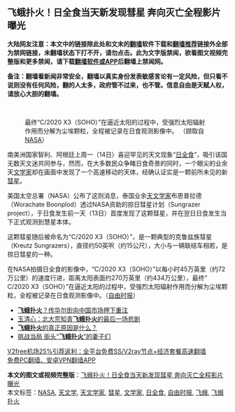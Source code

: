  <h2>飞蛾扑火！日全食当天新发现彗星 奔向灭亡全程影片曝光</h2> <p class="notice"><b>大陆网友注意：本文中的链接除此处和文末的<a href="https://github.com/bannedbook/fanqiang" >翻墙</a>软件下载和<a href="https://github.com/killgcd/justmysocks/blob/master/README.md">翻墙推荐</a>链接外全部为禁网链接，未翻墙状态下打不开，请勿点击。此为文字版禁闻，欲看图文视频完整版和更多禁闻，请下载<a href="https://github.com/bannedbook/fanqiang">翻墙软件或APP</a>后翻墙上禁闻网。</p><p>备注：翻墙看新闻非常安全，翻墙以真实身份发表敏感言论有一定风险，但只看不说则没有任何风险，翻的人太多，政府管不过来，也不管。信息自由是天赋人权，请放心大胆的翻墙。</b></p>  <div class="entry"> <br /> <figure><figcaption class="wp-caption-text">最终“C/2020 X3（SOHO）”在逼近太阳的过程中，受强烈太阳辐射作用而分解为尘埃颗粒，全程被记录在日食观测影像中。 （撷取自<a href="https://www.bannedbook.org/bnews/tag/nasa/" class="st_tag internal_tag" rel="tag" title="标签 NASA 下的日志">NASA</a>）</figcaption></figure> <p>南美洲国家智利、阿根廷上周一（14日）喜迎罕见的天文现象“<a href="https://www.bannedbook.org/bnews/tag/%E6%97%A5%E5%85%A8%E9%A3%9F/" class="st_tag internal_tag" rel="tag" title="标签 日全食 下的日志">日全食</a>”，吸引该国无数天文迷共同参与，然而，在大多数民众争睹日食奇景的同时，一个眼尖的业余天<a href="https://www.bannedbook.org/bnews/tag/%e6%96%87%e5%ad%a6%e5%ae%b6/" class="st_tag internal_tag" rel="tag" title="标签 文学家 下的日志">文学家</a>却在画面中发现了一个高速移动的天体，经确认证实是一颗前所未见的新<a href="https://www.bannedbook.org/bnews/tag/%E5%BD%97%E6%98%9F/" class="st_tag internal_tag" rel="tag" title="标签 彗星 下的日志">彗星</a>。</p> <p>美国太空总署（NASA）公布了这则消息，泰国业余<a href="https://www.bannedbook.org/bnews/tag/%e5%a4%a9%e6%96%87%e5%ad%a6%e5%ae%b6/" class="st_tag internal_tag" rel="tag" title="标签 天文学家 下的日志">天文学家</a>布恩普拉德（Worachate Boonplod）透过NASA资助的掠日彗星计划（Sungrazer project），于日食发生前一天（13日）首度发现了这颗彗星，并在翌日日食发生当下正式观测到慧星本体。</p>  <p>这颗彗星随后被命名为“C/2020 X3（SOHO）”，是一颗典型的克鲁兹族彗星（Kreutz Sungrazers），直径约50英呎（约15公尺），大小与一辆联结车相若，是掠日彗星的一种。</p> <p>在NASA拍摄日全食的影像中，“C/2020 X3（SOHO）”以每小时45万英里（约72万公里）的速度行进，距离太阳表面约270万英里（约434万公里），最终“ C/2020 X3（SOHO）”在逼近太阳的过程中，受强烈太阳辐射作用而分解为尘埃颗粒，全程被记录在日食观测影像中。（<a href="https://www.bannedbook.org/bnews/tag/%e8%87%aa%e7%94%b1%e6%97%b6%e6%8a%a5/" class="st_tag internal_tag" rel="tag" title="标签 自由时报 下的日志">自由时报</a>）</p>  <ul class='op-related-articles' title='相关阅读'> <li><a href='https://www.bannedbook.org/bnews/comments/20200416/1313387.html' target='_blank'><b>飞蛾扑火</b>？传华尔街向中国市场押下重注</a></li> <li><a href='https://www.bannedbook.org/bnews/cbnews/20170124/648684.html' target='_blank'>玉清心：北大荒知青<b>飞蛾扑火</b>的最后一场悲剧</a></li> <li><a href='https://www.bannedbook.org/bnews/cnnews/aboluonews/20161111/612169.html' target='_blank'><b>飞蛾扑火</b>的真正原因是什么？</a></li> <li><a href='https://www.bannedbook.org/bnews/cnnews/aboluonews/20140711/274970.html' target='_blank'>挑战当局 街头“<b>飞蛾扑火</b>”的妻子们</a></li> </ul> <p class="texttj"> <a href="https://www.bannedbook.org/forum23/topic22702.html" target="_blank">V2free机场25%引荐返利：全平台免费SS/V2ray节点+经济套餐高速翻墙</a><br/> <a href="https://github.com/bannedbook/fanqiang/wiki/%E7%A6%81%E9%97%BB%E7%BD%91%E5%AE%89%E5%8D%93%E7%BF%BB%E5%A2%99%E6%96%B0%E9%97%BBAPP" target="_blank">免费PC翻墙、安卓VPN翻墙APP</a></p><p></p><a name='sharetosocial'></a>       <div><b>本文的图文或视频完整版</b>：<a href='https://www.bannedbook.org/bnews/comments/20201222/1452964.html'>飞蛾扑火！日全食当天新发现彗星 奔向灭亡全程影片曝光</a></div>  </div><!--END ENTRY--> <div class="postfooter"> <div>本文标签：<a href="https://www.bannedbook.org/bnews/tag/nasa/" rel="tag">NASA</a>, <a href="https://www.bannedbook.org/bnews/tag/%E5%A4%A9%E6%96%87%E5%AD%A6/" rel="tag">天文学</a>, <a href="https://www.bannedbook.org/bnews/tag/%e5%a4%a9%e6%96%87%e5%ad%a6%e5%ae%b6/" rel="tag">天文学家</a>, <a href="https://www.bannedbook.org/bnews/tag/%E5%BD%97%E6%98%9F/" rel="tag">彗星</a>, <a href="https://www.bannedbook.org/bnews/tag/%e6%96%87%e5%ad%a6%e5%ae%b6/" rel="tag">文学家</a>, <a href="https://www.bannedbook.org/bnews/tag/%E6%97%A5%E5%85%A8%E9%A3%9F/" rel="tag">日全食</a>, <a href="https://www.bannedbook.org/bnews/tag/%e8%87%aa%e7%94%b1%e6%97%b6%e6%8a%a5/" rel="tag">自由时报</a>, <a href="https://www.bannedbook.org/bnews/tag/%E9%A3%9E%E8%9B%BE/" rel="tag">飞蛾</a>, <a href="https://www.bannedbook.org/bnews/tag/%e9%a3%9e%e8%9b%be%e6%89%91%e7%81%ab/" rel="tag">飞蛾扑火</a></div>  </div><!--END POSTFOOTER--> 